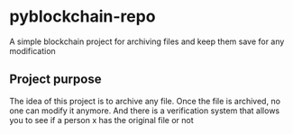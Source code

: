 # pyblockchain-repo
A simple blockchain project for archiving files and keep them save for any modification
## Project purpose
The idea of ​​this project is to archive any file. Once the file is archived, no one can modify it anymore. And there is a verification system that allows you to see if a person x has the original file or not
